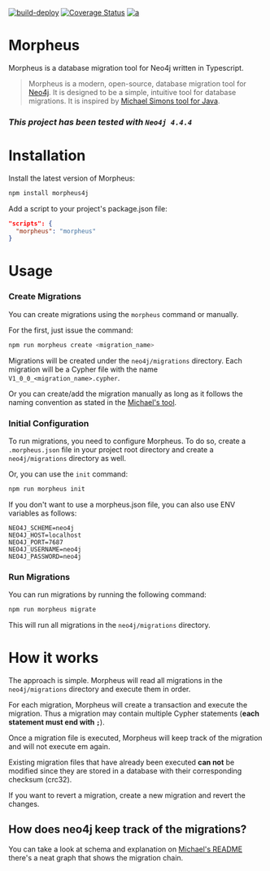 [![build-deploy](https://github.com/marianozunino/morpheus/actions/workflows/build_deploy.yml/badge.svg)](https://github.com/marianozunino/morpheus/actions/workflows/build_deploy.yml)
[![Coverage Status](https://coveralls.io/repos/github/marianozunino/morpheus/badge.svg)](https://coveralls.io/github/marianozunino/morpheus)
[![a](https://img.shields.io/badge/npm-CB3837?style=for-the-badge&logo=npm&logoColor=white)](https://www.npmjs.com/package/morpheus4j)
# Morpheus


Morpheus is a database migration tool for Neo4j written in Typescript.
> Morpheus is a modern, open-source, database migration tool for [Neo4j](http://neo4j.com).
> It is designed to be a simple, intuitive tool for database migrations.
> It is inspired by [Michael Simons tool for Java](https://github.com/michael-simons/neo4j-migrations).

### _*This project has been tested with `Neo4j 4.4.4`*_

# Installation

Install the latest version of Morpheus: 

```sh
npm install morpheus4j
```

Add a script to your project's package.json file:

  ```json
  "scripts": {
    "morpheus": "morpheus"
  }
  ```   

# Usage
### Create Migrations

You can create migrations using the `morpheus` command or manually.

For the first, just issue the command:

```sh
npm run morpheus create <migration_name>
```

Migrations will be created under the `neo4j/migrations` directory. Each migration will be a Cypher file with the name `V1_0_0_<migration_name>.cypher`.

Or you can create/add the migration manually  as long as it follows the naming convention as stated in the [Michael's tool](
https://michael-simons.github.io/neo4j-migrations/current/#concepts_naming-conventions).


### Initial Configuration

To run migrations, you need to configure Morpheus. To do so, create a `.morpheus.json` file in your project root directory and create a `neo4j/migrations` directory as well.

Or, you can use the `init` command:

```sh
npm run morpheus init
```

If you don't want to use a morpheus.json file, you can also use ENV variables as follows:

```env
NEO4J_SCHEME=neo4j
NEO4J_HOST=localhost
NEO4J_PORT=7687
NEO4J_USERNAME=neo4j
NEO4J_PASSWORD=neo4j
```

### Run Migrations

You can run migrations by running the following command:

```sh
npm run morpheus migrate
```
This will run all migrations in the `neo4j/migrations` directory.


# How it works
The approach is simple. Morpheus will read all migrations in the `neo4j/migrations` directory and execute them in order.

For each migration, Morpheus will create a transaction and execute the migration. Thus a migration may contain multiple Cypher statements (**each statement must end with `;`**).

Once a migration file is executed, Morpheus will keep track of the migration and will not execute em again. 

Existing migration files that have already been executed **can not** be modified since they are stored in a database with their corresponding checksum (crc32).

If you want to revert a migration, create a new migration and revert the changes.

## How does neo4j keep track of the migrations?

You can take a look at schema and explanation on [Michael's README](
https://michael-simons.github.io/neo4j-migrations/current/#concepts_chain) there's a neat graph that shows the migration chain.
